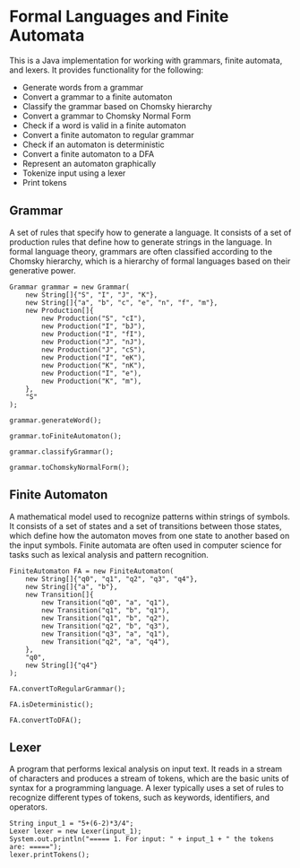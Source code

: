 # Formal Languages and Finite Automata
This is a Java implementation for working with grammars, finite automata, and lexers. 
It provides functionality for the following: 
* Generate words from a grammar
* Convert a grammar to a finite automaton
* Classify the grammar based on Chomsky hierarchy
* Convert a grammar to Chomsky Normal Form
* Check if a word is valid in a finite automaton
* Convert a finite automaton to regular grammar
* Check if an automaton is deterministic
* Convert a finite automaton to a DFA
* Represent an automaton graphically
* Tokenize input using a lexer
* Print tokens

## Grammar 
A set of rules that specify how to generate a language. 
It consists of a set of production rules that define how to generate strings in the language. 
In formal language theory, grammars are often classified according to the Chomsky hierarchy, which is a hierarchy of formal languages based on their generative power.

```
Grammar grammar = new Grammar(
    new String[]{"S", "I", "J", "K"},
    new String[]{"a", "b", "c", "e", "n", "f", "m"},
    new Production[]{
        new Production("S", "cI"),
        new Production("I", "bJ"),
        new Production("I", "fI"),
        new Production("J", "nJ"),
        new Production("J", "cS"),
        new Production("I", "eK"),
        new Production("K", "nK"),
        new Production("I", "e"),
        new Production("K", "m"),
    },
    "S"
);

grammar.generateWord();

grammar.toFiniteAutomaton();

grammar.classifyGrammar();

grammar.toChomskyNormalForm();
```

## Finite Automaton 
A mathematical model used to recognize patterns within strings of symbols. 
It consists of a set of states and a set of transitions between those states, which define how the automaton moves from one state to another based on the input symbols. 
Finite automata are often used in computer science for tasks such as lexical analysis and pattern recognition.

```
FiniteAutomaton FA = new FiniteAutomaton(
    new String[]{"q0", "q1", "q2", "q3", "q4"},
    new String[]{"a", "b"},
    new Transition[]{
        new Transition("q0", "a", "q1"),
        new Transition("q1", "b", "q1"),
        new Transition("q1", "b", "q2"),
        new Transition("q2", "b", "q3"),
        new Transition("q3", "a", "q1"),
        new Transition("q2", "a", "q4"),
    },
    "q0",
    new String[]{"q4"}
);

FA.convertToRegularGrammar();

FA.isDeterministic();

FA.convertToDFA();
```

## Lexer
A program that performs lexical analysis on input text. 
It reads in a stream of characters and produces a stream of tokens, which are the basic units of syntax for a programming language. 
A lexer typically uses a set of rules to recognize different types of tokens, such as keywords, identifiers, and operators.

```
String input_1 = "5+(6-2)*3/4";
Lexer lexer = new Lexer(input_1);
System.out.println("===== 1. For input: " + input_1 + " the tokens are: =====");
lexer.printTokens();
```

